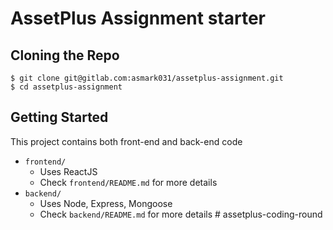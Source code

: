 # AssetPlus Assignment starter
## Cloning the Repo

    $ git clone git@gitlab.com:asmark031/assetplus-assignment.git
    $ cd assetplus-assignment

## Getting Started
This project contains both front-end and back-end code
- `frontend/`
    - Uses ReactJS
    - Check `frontend/README.md` for more details
- `backend/` 
    - Uses Node, Express, Mongoose
    - Check `backend/README.md` for more details
#   a s s e t p l u s - c o d i n g - r o u n d  
 